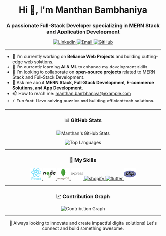 <!-- Title -->
<h1 align="center">Hi 👋, I'm Manthan Bambhaniya</h1>
<h3 align="center">A passionate Full-Stack Developer specializing in MERN Stack and Application Development</h3>

<!-- Badges/Tech Stack Icons -->
<p align="center">
  <a href="https://www.linkedin.com/in/your-linkedin-profile" target="_blank">
    <img src="https://img.shields.io/badge/LinkedIn-blue?style=for-the-badge&logo=linkedin&logoColor=white" alt="LinkedIn" />
  </a>
  <a href="mailto:your.email@example.com">
    <img src="https://img.shields.io/badge/Email-%23D14836?style=for-the-badge&logo=gmail&logoColor=white" alt="Email" />
  </a>
  <a href="https://github.com/manthanbambhaniya">
    <img src="https://img.shields.io/badge/GitHub-black?style=for-the-badge&logo=github&logoColor=white" alt="GitHub" />
  </a>
</p>

---

<!-- Intro Section -->
- 🔭 I’m currently working on **Beliance Web Projects** and building cutting-edge web solutions.
- 🌱 I’m currently learning **AI & ML** to enhance my development skills.
- 👯 I’m looking to collaborate on **open-source projects** related to MERN Stack and Full-Stack Development.
- 💬 Ask me about **MERN Stack, Full-Stack Development, E-commerce Solutions, and App Development**.
- 📫 How to reach me: [manthan.bambhaniya@example.com](mailto:manthan.bambhaniya@example.com)
- ⚡ Fun fact: I love solving puzzles and building efficient tech solutions.

---

<!-- GitHub Stats -->
<h3 align="center">📊 GitHub Stats</h3>
<p align="center">
  <img src="https://github-readme-stats.vercel.app/api?username=manthanbambhaniya&show_icons=true&theme=tokyonight&count_private=true" alt="Manthan's GitHub Stats" />
</p>

<!-- Most Used Languages -->
<p align="center">
  <img src="https://github-readme-stats.vercel.app/api/top-langs/?username=manthanbambhaniya&layout=compact&theme=tokyonight" alt="Top Languages" />
</p>

---

<!-- Skills Section -->
<h3 align="center">🚀 My Skills</h3>
<p align="center">
  <a href="https://reactjs.org/" target="_blank"> <img src="https://raw.githubusercontent.com/devicons/devicon/master/icons/react/react-original-wordmark.svg" alt="react" width="40" height="40"/> </a>
  <a href="https://nodejs.org" target="_blank"> <img src="https://raw.githubusercontent.com/devicons/devicon/master/icons/nodejs/nodejs-original-wordmark.svg" alt="nodejs" width="40" height="40"/> </a>
  <a href="https://www.mongodb.com/" target="_blank"> <img src="https://raw.githubusercontent.com/devicons/devicon/master/icons/mongodb/mongodb-original-wordmark.svg" alt="mongodb" width="40" height="40"/> </a>
  <a href="https://expressjs.com" target="_blank"> <img src="https://raw.githubusercontent.com/devicons/devicon/master/icons/express/express-original-wordmark.svg" alt="express" width="40" height="40"/> </a>
  <a href="https://www.shopify.com/" target="_blank"> <img src="https://cdn.worldvectorlogo.com/logos/shopify.svg" alt="shopify" width="40" height="40"/> </a>
  <a href="https://flutter.dev/" target="_blank"> <img src="https://www.vectorlogo.zone/logos/flutterio/flutterio-icon.svg" alt="flutter" width="40" height="40"/> </a>
  <a href="https://www.php.net/" target="_blank"> <img src="https://raw.githubusercontent.com/devicons/devicon/master/icons/php/php-original.svg" alt="php" width="40" height="40"/> </a>
</p>

---

<!-- Contribution Graph -->
<h3 align="center">📈 Contribution Graph</h3>
<p align="center">
  <img src="https://activity-graph.herokuapp.com/graph?username=manthanbambhaniya&theme=react-dark" alt="Contribution Graph" />
</p>

---

<!-- Footer Message -->
<p align="center">
  🚀 Always looking to innovate and create impactful digital solutions! Let's connect and build something awesome.
</p>

